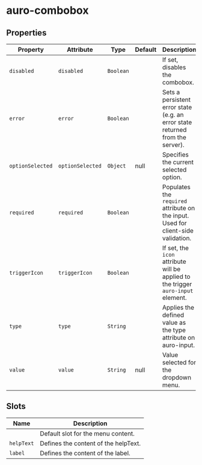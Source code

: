 # auro-combobox

## Properties

| Property         | Attribute        | Type      | Default | Description                                      |
|------------------|------------------|-----------|---------|--------------------------------------------------|
| `disabled`       | `disabled`       | `Boolean` |         | If set, disables the combobox.                   |
| `error`          | `error`          | `Boolean` |         | Sets a persistent error state (e.g. an error state returned from the server). |
| `optionSelected` | `optionSelected` | `Object`  | null    | Specifies the current selected option.           |
| `required`       | `required`       | `Boolean` |         | Populates the `required` attribute on the input. Used for client-side validation. |
| `triggerIcon`    | `triggerIcon`    | `Boolean` |         | If set, the `icon` attribute will be applied to the trigger `auro-input` element. |
| `type`           | `type`           | `String`  |         | Applies the defined value as the type attribute on auro-input. |
| `value`          | `value`          | `String`  | null    | Value selected for the dropdown menu.            |

## Slots

| Name       | Description                          |
|------------|--------------------------------------|
|            | Default slot for the menu content.   |
| `helpText` | Defines the content of the helpText. |
| `label`    | Defines the content of the label.    |
